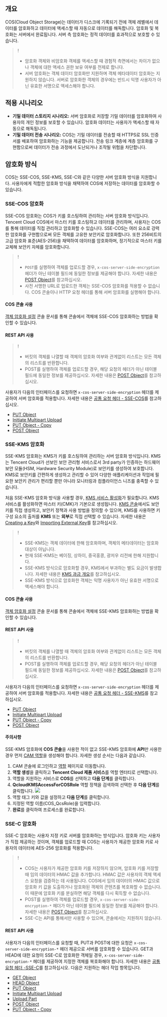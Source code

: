 ## 개요

COS(Cloud Object Storage)는 데이터가 디스크에 기록되기 전에 객체 레벨에서 데이터를 암호화하고 데이터에 액세스할 때 자동으로 데이터를 해독합니다. 암호화 및 복호화는 서버에서 완료됩니다. 서버 측 암호화는 정적 데이터를 효과적으로 보호할 수 있습니다.

>!
> - 암호화 객체와 비암호화 객체를 액세스할 때 경험적 측면에서는 차이가 없으나 객체에 대한 액세스 권한 보유 여부를 전제로 합니다.
> - 서버 암호화는 객체 데이터 암호화만 지원하며 객체 메타데이터 암호화는 지원하지 않습니다. 서버로 암호화한 객체의 경우에는 반드시 익명 사용자가 아닌 유효한 서명으로 액세스해야 합니다.
> 

## 적용 시나리오

- **기밀 데이터 스토리지 시나리오:** 서버 암호화로 저장할 기밀 데이터를 암호화하여 사용자의 개인 정보를 보호할 수 있습니다. 암호화 데이터는 사용자가 액세스할 때 자동으로 해독됩니다.
- **기밀 데이터 전송 시나리오:** COS는 기밀 데이터를 전송할 때 HTTPS로 SSL 인증서를 배포하여 암호화하는 기능을 제공합니다. 전송 링크 계층에 계층 암호화를 구현함으로써 데이터가 전송 과정에서 도난되거나 조작될 위험을 차단합니다.

## 암호화 방식
COS는 SSE-COS, SSE-KMS, SSE-C와 같은 다양한 서버 암호화 방식을 지원합니다. 사용자에게 적합한 암호화 방식을 채택하여 COS에 저장하는 데이터를 암호화할 수 있습니다.

### SSE-COS 암호화

SSE-COS 암호화는 COS가 키를 호스팅하여 관리하는 서버 암호화 방식입니다. Tencent Cloud COS에서 마스터 키를 호스팅하고 데이터를 관리하며, 사용자는 COS를 통해 데이터를 직접 관리하고 암호화할 수 있습니다. SSE-COS는 여러 요소로 강력한 암호화를 구현함으로써 모든 객체를 고유한 보안키로 암호화합니다. 또한 256비트의 고급 암호화 표준(AES-256)을 채택하여 데이터를 암호화하며, 정기적으로 마스터 키를 교체해 보안키 자체를 암호화합니다.

>!
>- `POST`를 실행하여 객체를 업로드할 경우, `x-cos-server-side-encryption` 헤더가 아닌 테이블 필드에 동일한 정보를 제공해야 합니다. 자세한 내용은 [POST Object](https://intl.cloud.tencent.com/document/product/436/14690)를 참고하십시오.
>- 사전 서명한 URL로 업로드한 객체는 SSE-COS 암호화를 적용할 수 없습니다. COS 콘솔이나 HTTP 요청 헤더를 통해 서버 암호화를 실행해야 합니다.

#### COS 콘솔 사용
[객체 암호화 설정](https://intl.cloud.tencent.com/document/product/436/30929) 콘솔 문서를 통해 콘솔에서 객체에 SSE-COS 암호화하는 방법을 확인할 수 있습니다.

#### REST API 사용

>!
>- 버킷의 객체를 나열할 때 객체의 암호화 여부와 관계없이 리스트는 모든 객체의 리스트를 반환합니다.
>- POST를 실행하여 객체를 업로드할 경우, 해당 요청의 헤더가 아닌 테이블 필드에 동일한 정보를 제공하십시오. 자세한 내용은 [POST Object](https://intl.cloud.tencent.com/document/product/436/14690)를 참고하십시오.

사용자가 다음의 인터페이스를 요청하면 `x-cos-server-side-encryption` 헤더를 제공하여 서버 암호화를 적용합니다. 자세한 내용은 [공통 요청 헤더 - SSE-COS](https://intl.cloud.tencent.com/document/product/436/7728)를 참고하십시오.

- [PUT Object](https://intl.cloud.tencent.com/document/product/436/7749)
- [Initiate Multipart Upload](https://intl.cloud.tencent.com/document/product/436/7746)
- [PUT Object - Copy](https://intl.cloud.tencent.com/document/product/436/10881)
- [POST Object](https://intl.cloud.tencent.com/document/product/436/14690)

### SSE-KMS 암호화

SSE-KMS 암호화는 KMS가 키를 호스팅하여 관리하는 서버 암호화 방식입니다. KMS는 Tencent Cloud가 선보인 보안 관리형 서비스로서 3rd party가 인증하는 하드웨어 보안 모듈(HSM, Hardware Security Module)로 보안키를 생성하여 보호합니다. KMS로 보안키를 간편하게 생성하고 관리할 수 있어 다양한 애플리케이션과 작업에 필요한 보안키 관리가 편리할 뿐만 아니라 모니터링과 컴플라이언스 니즈를 충족할 수 있습니다.

처음 SSE-KMS 암호화 방식을 사용할 경우, [KMS 서비스 활성화](https://intl.cloud.tencent.com/pricing/kms?lang=en&pg=)가 필요합니다. KMS 서비스를 활성화하면 마스터 키(CMK)가 기본으로 생성됩니다. [KMS 콘솔](https://console.cloud.tencent.com/kms2)에서도 보안키를 직접 생성하고, 보안키 정책과 사용 방법을 정의할 수 있으며, KMS를 사용하면 키 구성 요소의 출처를 **KMS** 또는 **외부**로 직접 선택할 수 있습니다. 자세한 내용은 [Creating a Key](https://intl.cloud.tencent.com/document/product/1030/31971)와 [Importing External Key](https://intl.cloud.tencent.com/document/product/1030/32795)를 참고하십시오.

>!
> - SSE-KMS는 객체 데이터에 한해 암호화하며, 객체의 메타데이터는 암호화 대상이 아닙니다.
> - 현재 SSE-KMS는 베이징, 상하이, 중국홍콩, 광저우 리전에 한해 지원합니다.
> - SSE-KMS 방식으로 암호화할 경우, KMS에서 부과하는 별도 요금이 발생합니다. 자세한 내용은 [KMS 과금 개요](https://intl.cloud.tencent.com/document/product/1030/31966)를 참고하십시오.
> - SSE-KMS 방식으로 암호화한 객체는 익명 사용자가 아닌 유효한 서명으로 액세스해야 합니다.

#### COS 콘솔 사용

[객체 암호화 설정](https://intl.cloud.tencent.com/document/product/436/30929) 콘솔 문서를 통해 콘솔에서 객체에 SSE-KMS 암호화하는 방법을 확인할 수 있습니다.

#### REST API 사용

>!
>
>- 버킷의 객체를 나열할 때 객체의 암호화 여부와 관계없이 리스트는 모든 객체의 리스트를 반환합니다.
>- POST를 실행하여 객체를 업로드할 경우, 해당 요청의 헤더가 아닌 테이블 필드에 동일한 정보를 제공하십시오. 자세한 내용은 [POST Object](https://intl.cloud.tencent.com/document/product/436/14690)를 참고하십시오.

사용자가 다음의 인터페이스를 요청하면 `x-cos-server-side-encryption` 헤더를 제공하여 서버 암호화를 적용합니다. 자세한 내용은 [공통 요청 헤더 - SSE-KMS](https://intl.cloud.tencent.com/document/product/436/7728)를 참고하십시오.

- [PUT Object](https://intl.cloud.tencent.com/document/product/436/7749)
- [Initiate Multipart Upload](https://intl.cloud.tencent.com/document/product/436/7746)
- [PUT Object - Copy](https://intl.cloud.tencent.com/document/product/436/10881)
- [POST Object](https://intl.cloud.tencent.com/document/product/436/14690)

#### 주의사항
SSE-KMS 암호화에 **COS 콘솔**을 사용한 적이 없고 SSE-KMS 암호화에 **API**만 사용한 경우 먼저 [CAM 역할](https://intl.cloud.tencent.com/document/product/598/19420)을 생성해야 합니다. 자세한 생성 순서는 다음과 같습니다.
1. CAM 콘솔에 로그인하고 [역할](https://console.cloud.tencent.com/cam/role) 페이지로 이동합니다.
2. **역할 생성**을 클릭하고 **Tencent Cloud 제품 서비스**를 역할 엔터티로 선택합니다.
3. 역할을 지원하는 서비스로 **COS**를 선택하고 **다음 단계**를 클릭합니다.
4. **QcloudKMSAccessForCOSRole** 역할 정책을 검색하여 선택한 후 **다음 단계**를 클릭합니다.
![](https://main.qcloudimg.com/raw/b3d8ef7f3c534f33207c47b7fb7725fb.png)
5. 역할 태그 키와 값을 설정하고 **다음 단계**를 클릭합니다.
6. 지정된 역할 이름(COS_QcsRole)을 입력합니다.
7. **완료**를 클릭하여 프로세스를 완료합니다.

### SSE-C 암호화

SSE-C 암호화는 사용자 지정 키로 서버를 암호화하는 방식입니다. 암호화 키는 사용자가 직접 제공하는 것이며, 객체를 업로드할 때 COS는 사용자가 제공한 암호화 키로 사용자의 데이터에 AES-256 암호화를 적용합니다.

>!
>- COS는 사용자가 제공한 암호화 키를 저장하지 않으며, 암호화 키를 저장할 때 임의 데이터의 HMAC 값을 추가합니다. HMAC 값은 사용자의 객체 액세스 요청을 검증하는 데 사용됩니다. COS에서 임의 데이터의 HMAC 값으로 암호화 키 값을 도출하거나 암호화된 객체의 콘텐츠를 복호화할 수 없습니다. 이 때문에 암호화 키를 분실하면 해당 객체를 다시 획득할 수 없습니다.
>- POST를 실행하여 객체를 업로드할 경우, `x-cos-server-side-encryption-*` 헤더가 아닌 테이블 필드에 동일한 정보를 제공해야 합니다. 자세한 내용은 [POST Object](https://intl.cloud.tencent.com/document/product/436/14690)를 참고하십시오.
>- SSE-C는 API를 통해서만 사용할 수 있으며, 콘솔에서는 지원하지 않습니다.

#### REST API 사용

사용자가 다음의 인터페이스를 요청할 때, PUT과 POST에 대한 요청은 `x-cos-server-side-encryption-*` 헤더 제공으로 서버를 암호화할 수 있습니다. GET과 HEAD에 대한 요청이 SSE-C로 암호화한 객체일 경우, `x-cos-server-side-encryption-*` 헤더를 제공하여 지정한 객체를 복호화해야 합니다. 자세한 내용은 [공통 요청 헤더 -SSE-C](https://intl.cloud.tencent.com/document/product/436/7728)를 참고하십시오. 다음은 지원하는 헤더 작업 항목입니다.

- [GET Object](https://intl.cloud.tencent.com/document/product/436/7753)
- [HEAD Object](https://intl.cloud.tencent.com/document/product/436/7745)
- [PUT Object](https://intl.cloud.tencent.com/document/product/436/7749)
- [Initiate Multipart Upload](https://intl.cloud.tencent.com/document/product/436/7746)
- [Upload Part](https://intl.cloud.tencent.com/document/product/436/7750)
- [POST Object](https://intl.cloud.tencent.com/document/product/436/14690)
- [PUT Object - Copy](https://intl.cloud.tencent.com/document/product/436/10881)


